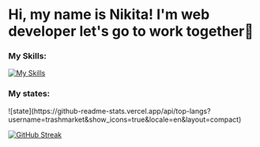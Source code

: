 # Hi, my name is Nikita! I'm web developer let's go to work together👋

### My Skills: 
[![My Skills](https://skillicons.dev/icons?i=html,react,vue,js,jest,css,jquery,mysql,mongodb,nestjs,nodejs,ps,postgres,postman,redux,sass,ts,docker,express,figma&theme=light)](https://skillicons.dev)

### My states:
<div style='displey: flex'>
![state](https://github-readme-stats.vercel.app/api/top-langs?username=trashmarket&show_icons=true&locale=en&layout=compact)

[![GitHub Streak](https://github-readme-streak-stats.herokuapp.com?user=trashmarket&theme=ocean-gradient&hide_border=true&border_radius=18.8)](https://git.io/streak-stats)
</div>
